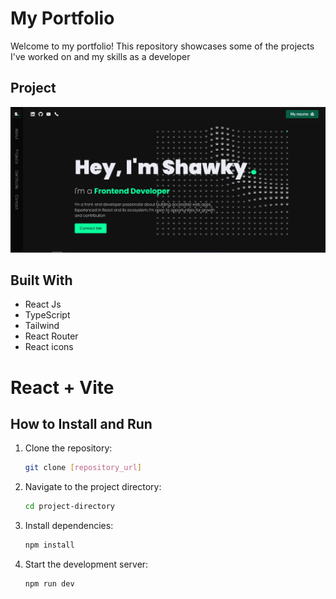 # My Portfolio

Welcome to my portfolio! This repository showcases some of the projects I've worked on and my skills as a developer

## Project

![screenshot](/public/Screenshot.png)

## Built With

- React Js
- TypeScript
- Tailwind
- React Router
- React icons

# React + Vite

## How to Install and Run

1. Clone the repository:

   ```bash
   git clone [repository_url]
   ```

2. Navigate to the project directory:

   ```bash
   cd project-directory
   ```

3. Install dependencies:

   ```bash
   npm install
   ```

4. Start the development server:

   ```bash
   npm run dev
   ```
